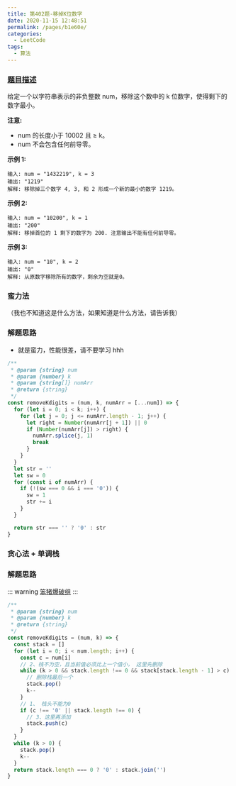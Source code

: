 ```yaml
---
title: 第402题-移掉K位数字
date: 2020-11-15 12:48:51
permalink: /pages/b1e60e/
categories:
  - LeetCode
tags:
  - 算法
---
```


### [题目描述](https://leetcode-cn.com/problems/remove-k-digits/)

给定一个以字符串表示的非负整数 num，移除这个数中的 k 位数字，使得剩下的数字最小。

**注意:**

- num 的长度小于 10002 且 ≥ k。
- num 不会包含任何前导零。

<!-- more -->

**示例 1:**

```
输入: num = "1432219", k = 3
输出: "1219"
解释: 移除掉三个数字 4, 3, 和 2 形成一个新的最小的数字 1219。
```

**示例 2:**

```
输入: num = "10200", k = 1
输出: "200"
解释: 移掉首位的 1 剩下的数字为 200. 注意输出不能有任何前导零。
```

**示例 3:**

```
输入: num = "10", k = 2
输出: "0"
解释: 从原数字移除所有的数字，剩余为空就是0。
```

### 蛮力法

（我也不知道这是什么方法，如果知道是什么方法，请告诉我）

### 解题思路

- 就是蛮力，性能很差，请不要学习 hhh

```JavaScript
/**
 * @param {string} num
 * @param {number} k
 * @param {string[]} numArr
 * @return {string}
 */
const removeKdigits = (num, k, numArr = [...num]) => {
  for (let i = 0; i < k; i++) {
    for (let j = 0; j <= numArr.length - 1; j++) {
      let right = Number(numArr[j + 1]) || 0
      if (Number(numArr[j]) > right) {
        numArr.splice(j, 1)
        break
      }
    }
  }
  let str = ''
  let sw = 0
  for (const i of numArr) {
    if (!(sw === 0 && i === '0')) {
      sw = 1
      str += i
    }
  }

  return str === '' ? '0' : str
}
```

### 贪心法 + 单调栈

### 解题思路

::: warning
[笨猪爆破组](https://leetcode-cn.com/problems/remove-k-digits/solution/wei-tu-jie-dan-diao-zhan-dai-ma-jing-jian-402-yi-d/)
:::

```JavaScript
/**
 * @param {string} num
 * @param {number} k
 * @return {string}
 */
const removeKdigits = (num, k) => {
  const stack = []
  for (let i = 0; i < num.length; i++) {
    const c = num[i]
    // 2、栈不为空，且当前值必须比上一个值小， 这里先删除
    while (k > 0 && stack.length !== 0 && stack[stack.length - 1] > c) {
      // 删除栈最后一个
      stack.pop()
      k--
    }
    // 1、 栈头不能为0
    if (c !== '0' || stack.length !== 0) {
      // 3、这里再添加
      stack.push(c)
    }
  }
  while (k > 0) {
    stack.pop()
    k--
  }
  return stack.length === 0 ? '0' : stack.join('')
}
```
